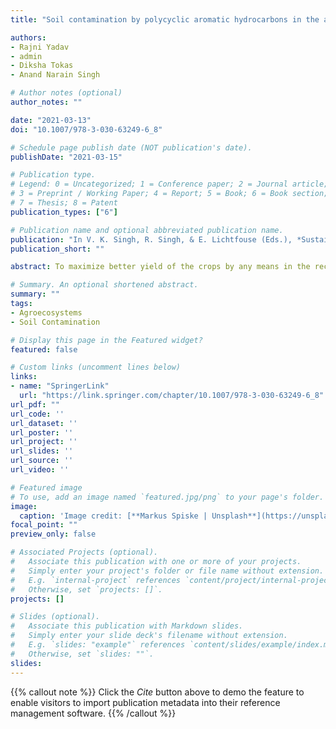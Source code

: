 ```yaml
---
title: "Soil contamination by polycyclic aromatic hydrocarbons in the agroecosystems"

authors:
- Rajni Yadav
- admin
- Diksha Tokas
- Anand Narain Singh

# Author notes (optional)
author_notes: ""

date: "2021-03-13"
doi: "10.1007/978-3-030-63249-6_8"

# Schedule page publish date (NOT publication's date).
publishDate: "2021-03-15"

# Publication type.
# Legend: 0 = Uncategorized; 1 = Conference paper; 2 = Journal article;
# 3 = Preprint / Working Paper; 4 = Report; 5 = Book; 6 = Book section;
# 7 = Thesis; 8 = Patent
publication_types: ["6"]

# Publication name and optional abbreviated publication name.
publication: "In V. K. Singh, R. Singh, & E. Lichtfouse (Eds.), *Sustainable Agriculture Reviews 50: Emerging Contaminants in Agriculture* (pp. 211–234). Springer, Switzerland."
publication_short: ""

abstract: To maximize better yield of the crops by any means in the recent agricultural practices, cultivators are applying today different kind of organic and inorganic chemical compounds in the form of fertilizers and pesticides with high rates of application. These chemical compounds often get deposited into soils and increase their concentrations beyond a certain threshold. Whenever the concentration of some chemical compounds increases beyond a threshold level then corresponding compounds may start interfering with the ecological processes, such soils are referred as `contaminated soil'. However, agricultural soil contamination not only interferes with the physiology and metabolism of crop plants, but also results in various health disorders to human beings. Among several contaminants of the soils, polycyclic aromatic hydrocarbons are highly hazardous and ubiquitously present in environment. Thus, soil contamination by polycyclic aromatic hydrocarbons needs to be carefully monitored and managed to minimize the impacts on global ecosystems and human health.

# Summary. An optional shortened abstract.
summary: ""
tags:
- Agroecosystems
- Soil Contamination

# Display this page in the Featured widget?
featured: false

# Custom links (uncomment lines below)
links:
- name: "SpringerLink"
  url: "https://link.springer.com/chapter/10.1007/978-3-030-63249-6_8"
url_pdf: ""
url_code: ''
url_dataset: ''
url_poster: ''
url_project: ''
url_slides: ''
url_source: ''
url_video: ''

# Featured image
# To use, add an image named `featured.jpg/png` to your page's folder.
image:
  caption: 'Image credit: [**Markus Spiske | Unsplash**](https://unsplash.com/photos/d4SLJNrU4rs)'
focal_point: ""
preview_only: false

# Associated Projects (optional).
#   Associate this publication with one or more of your projects.
#   Simply enter your project's folder or file name without extension.
#   E.g. `internal-project` references `content/project/internal-project/index.md`.
#   Otherwise, set `projects: []`.
projects: []

# Slides (optional).
#   Associate this publication with Markdown slides.
#   Simply enter your slide deck's filename without extension.
#   E.g. `slides: "example"` references `content/slides/example/index.md`.
#   Otherwise, set `slides: ""`.
slides:
---
```


  {{% callout note %}}
Click the *Cite* button above to demo the feature to enable visitors to import publication metadata into their reference management software.
{{% /callout %}}
